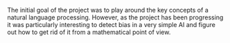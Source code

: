 The initial goal of the project was to play around the key concepts of a natural language processing. However, as the project has been progressing it was particularly interesting to detect bias in a very simple AI and figure out how to get rid of it from a mathematical point of view.
